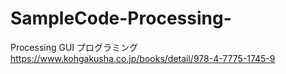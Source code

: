 # SampleCode-Processing-
Processing GUI プログラミング   
https://www.kohgakusha.co.jp/books/detail/978-4-7775-1745-9

